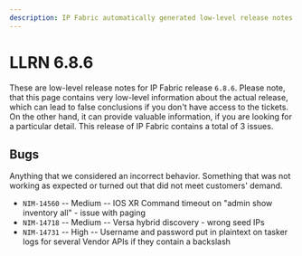 ```yaml
---
description: IP Fabric automatically generated low-level release notes for version 6.8.6.
---
```


# LLRN 6.8.6

These are low-level release notes for IP Fabric release `6.8.6`. Please note, that this page contains very low-level information about the actual release, which can lead to false conclusions if you don't have access to the tickets. On the other hand, it can provide valuable information, if you are looking for a particular detail. This release of IP Fabric contains a total of 3 issues.

## Bugs

Anything that we considered an incorrect behavior. Something that was not working as expected or turned out that did not meet customers' demand.

- `NIM-14560` -- Medium -- IOS XR Command timeout on "admin show inventory all" - issue with paging
- `NIM-14718` -- Medium -- Versa hybrid discovery - wrong seed IPs
- `NIM-14731` -- High -- Username and password put in plaintext on tasker logs for several Vendor APIs if they contain a backslash
